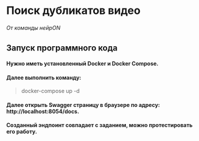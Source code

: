 # Поиск дубликатов видео
###### От команды нейрON

## Запуск программного кода
#### Нужно иметь установленный Docker и Docker Compose.
#### Далее выполнить команду:
> docker-compose up -d  

#### Далее открыть Swagger страницу в браузере по адресу: http://localhost:8054/docs. 
#### Созданный эндпоинт совпадает с заданием, можно протестировать его работу.
